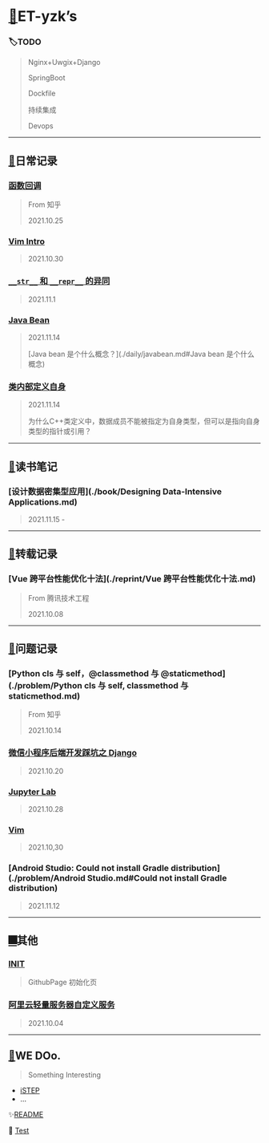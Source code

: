 # [👻](https://github.com/ET-yzk)ET-yzk’s

### 🏷️TODO

> Nginx+Uwgix+Django
>
> SpringBoot
>
> Dockfile
>
> 持续集成
>
> Devops

---

## [📔](./日常记录.md)日常记录

### [函数回调](./daily/函数回调.md)

> From 知乎
> 
> 2021.10.25

### [Vim Intro](./daily/Vim.md)

> 2021.10.30

### [`__str__` 和 `__repr__` 的异同](./daily/str&repr.md)

> 2021.11.1

### [Java Bean](./daily/javabean.md)

> 2021.11.14
>
> [Java bean 是个什么概念？](./daily/javabean.md#Java bean 是个什么概念)

### [类内部定义自身](./daily/类内部定义自身.md)

> 2021.11.14
>
> 为什么C++类定义中，数据成员不能被指定为自身类型，但可以是指向自身类型的指针或引用？

---

## [🍃](./读书笔记.md)读书笔记

### [设计数据密集型应用](./book/Designing Data-Intensive Applications.md)

> 2021.11.15 -

---

## [🔭](./转载记录.md)转载记录

### [Vue 跨平台性能优化十法](./reprint/Vue 跨平台性能优化十法.md)

> From 腾讯技术工程
>
> 2021.10.08

---

## [📡](./问题记录.md)问题记录

### [Python cls 与 self，@classmethod 与 @staticmethod](./problem/Python cls 与 self, classmethod 与 staticmethod.md)

> From 知乎
>
> 2021.10.14

### [微信小程序后端开发踩坑之 Django](./problem/微信小程序后端开发踩坑之Django.md)

> 2021.10.20 

### [Jupyter Lab](./problem/jupyterlab.md)

> 2021.10.28

###  [Vim](./problem/vim.md)

> 2021.10,30

### [Android Studio: Could not install Gradle distribution](./problem/Android Studio.md#Could not install Gradle distribution)

> 2021.11.12

---

## [🎆](./其他.md)其他

### [INIT](./other/init.md)

> GithubPage 初始化页

###  [阿里云轻量服务器自定义服务](./other/阿里云轻量服务器自定义服务.md)

> 2021.10.04

---

## [🌌](http://blog.yzketx.online)WE DOo.

> Something Interesting

- [iSTEP](http://istep.yzketx.online)
- …

✨[README](README.md)

👾 [Test](./test.md)

